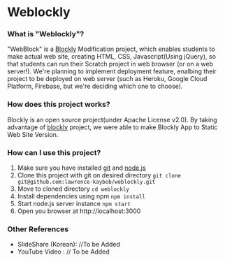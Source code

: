 # Weblockly

### What is "Weblockly"?
"WebBlock" is a [Blockly](https://developers.google.com/blockly) Modification project, which enables students to make actual web site, creating HTML, CSS, Javascript(Using jQuery), so that students can run their Scratch project in web browser (or on a web server!).
We're planning to implement deployment feature, enalbing their project to be deployed on web server (such as Heroku, Google Cloud Platform, Firebase, but we're deciding which one to choose).

### How does this project works?
Blockly is an open source project(under Apache License v2.0). By taking advantage of [blockly](https://github.com/google/blockly) project, we were able to make Blockly App to Static Web Site Version.

### How can I use this project?
1. Make sure you have installed [git](https://git-scm.com/downloads) and [node.js](https://nodejs.org) 
2. Clone this project with git on desired directory
```git clone git@github.com:lawrence-kaybob/weblockly.git```
3. Move to cloned directory
```cd weblockly```
4. Install dependencies using npm
```npm install```
5. Start node.js server instance
```npm start```
6.  Open you browser at http://localhost:3000

### Other References
* SlideShare (Korean): //To be Added
* YouTube Video : // To be Added